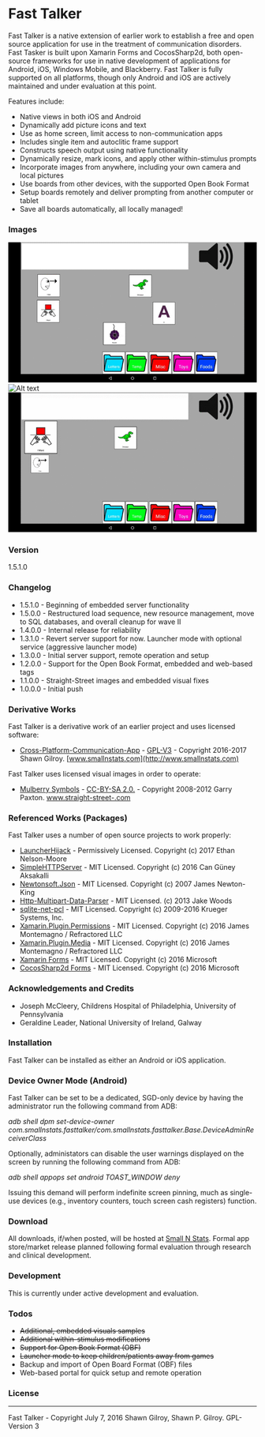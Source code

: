 # Fast Talker
Fast Talker is a native extension of earlier work to establish a free and open source application for use in the treatment of communication disorders.  Fast Tasker is built upon Xamarin Forms and CocosSharp2d, both open-source frameworks for use in native development of applications for Android, iOS, Windows Mobile, and Blackberry.  Fast Talker is fully supported on all platforms, though only Android and iOS are actively maintained and under evaluation at this point.

Features include:
  - Native views in both iOS and Android
  - Dynamically add picture icons and text
  - Use as home screen, limit access to non-communication apps
  - Includes single item and autoclitic frame support
  - Constructs speech output using native functionality
  - Dynamically resize, mark icons, and apply other within-stimulus prompts
  - Incorporate images from anywhere, including your own camera and local pictures
  - Use boards from other devices, with the supported Open Book Format
  - Setup boards remotely and deliver prompting from another computer or tablet
  - Save all boards automatically, all locally managed!

### Images
![Alt text](FT-Drag.gif?raw=true "Drag Icons")
![Alt text](FT-Modify.gif?raw=true "Modify Icons")
![Alt text](FT-Folders.gif?raw=true "Open Folders")

### Version
1.5.1.0

### Changelog
 * 1.5.1.0 - Beginning of embedded server functionality
 * 1.5.0.0 - Restructured load sequence, new resource management, move to SQL databases, and overall cleanup for wave II
 * 1.4.0.0 - Internal release for reliability
 * 1.3.1.0 - Revert server support for now. Launcher mode with optional service (aggressive launcher mode)
 * 1.3.0.0 - Initial server support, remote operation and setup
 * 1.2.0.0 - Support for the Open Book Format, embedded and web-based tags
 * 1.1.0.0 - Straight-Street images and embedded visual fixes
 * 1.0.0.0 - Initial push

### Derivative Works
Fast Talker is a derivative work of an earlier project and uses licensed software:
* [Cross-Platform-Communication-App](https://github.com/miyamot0/Cross-Platform-Communication-App) - [GPL-V3](https://www.gnu.org/licenses/old-licenses/gpl-2.0.en.html) - Copyright 2016-2017 Shawn Gilroy. [www.smallnstats.com](http://www.smallnstats.com)

Fast Talker uses licensed visual images in order to operate:
* [Mulberry Symbols](https://github.com/straight-street/mulberry-symbols) - [CC-BY-SA 2.0.](http://creativecommons.org/licenses/by-sa/2.0/uk/) - Copyright 2008-2012 Garry Paxton. [www.straight-street-.com](http://straight-street.com/)

### Referenced Works (Packages)
Fast Talker uses a number of open source projects to work properly:

* [LauncherHijack](https://github.com/parrotgeek1/LauncherHijack) - Permissively Licensed. Copyright (c) 2017 Ethan Nelson-Moore
* [SimpleHTTPServer](https://gist.github.com/aksakalli/9191056) - MIT Licensed. Copyright (c) 2016 Can Güney Aksakalli
* [Newtonsoft.Json](https://github.com/JamesNK/Newtonsoft.Json) - MIT Licensed. Copyright (c) 2007 James Newton-King 
* [Http-Multipart-Data-Parser](https://github.com/Vodurden/Http-Multipart-Data-Parser) - MIT Licensed. (c) 2013 Jake Woods
* [sqlite-net-pcl](https://github.com/praeclarum/sqlite-net) - MIT Licensed. Copyright (c) 2009-2016 Krueger Systems, Inc.
* [Xamarin.Plugin.Permissions](https://github.com/jamesmontemagno/Xamarin.Plugins) - MIT Licensed. Copyright (c) 2016 James Montemagno / Refractored LLC
* [Xamarin.Plugin.Media](https://github.com/jamesmontemagno/Xamarin.Plugins) - MIT Licensed. Copyright (c) 2016 James Montemagno / Refractored LLC
* [Xamarin Forms](https://github.com/xamarin/Xamarin.Forms) - MIT Licensed. Copyright (c) 2016 Microsoft
* [CocosSharp2d Forms](https://github.com/mono/CocosSharp) - MIT Licensed. Copyright (c) 2016 Microsoft

### Acknowledgements and Credits
* Joseph McCleery, Childrens Hospital of Philadelphia, University of Pennsylvania
* Geraldine Leader, National University of Ireland, Galway

### Installation
Fast Talker can be installed as either an Android or iOS application.  

### Device Owner Mode (Android)
Fast Talker can be set to be a dedicated, SGD-only device by having the administrator run the following command from ADB:

<i>adb shell dpm set-device-owner com.smallnstats.fasttalker/com.smallnstats.fasttalker.Base.DeviceAdminReceiverClass</i>

Optionally, administators can disable the user warnings displayed on the screen by running the following command from ADB:

<i>adb shell appops set android TOAST_WINDOW deny</i>

Issuing this demand will perform indefinite screen pinning, much as single-use devices (e.g., inventory counters, touch screen cash registers) function.

### Download
All downloads, if/when posted, will be hosted at [Small N Stats](http://www.smallnstats.com). Formal app store/market release planned following formal evaluation through research and clinical development.

### Development
This is currently under active development and evaluation.

### Todos
* ~~Additional, embedded visuals samples~~
* ~~Additional within-stimulus modifications~~
* ~~Support for Open Book Format (OBF)~~
* ~~Launcher mode to keep children/patients away from games~~
* Backup and import of Open Board Format (OBF) files
* Web-based portal for quick setup and remote operation

### License
----
Fast Talker - Copyright July 7, 2016 Shawn Gilroy, Shawn P. Gilroy. GPL-Version 3
